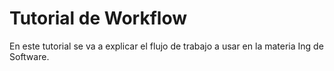 # Tutorial de Workflow
En este tutorial se va a explicar el flujo de trabajo a usar en la materia Ing de Software.
